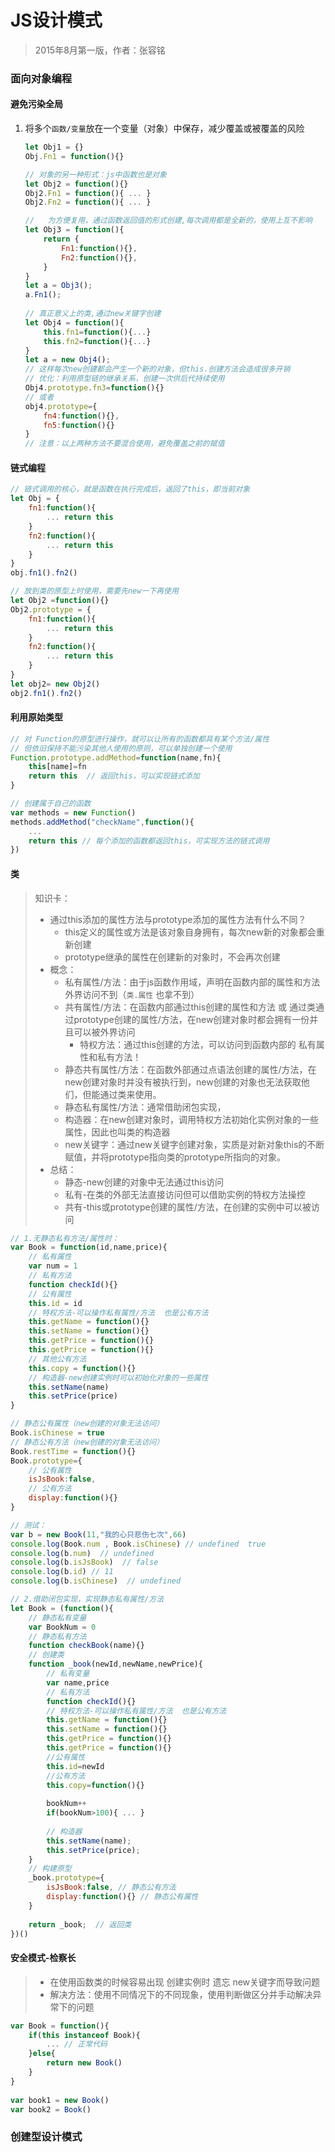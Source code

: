 # JS设计模式

> 2015年8月第一版，作者：张容铭

### 面向对象编程

#### 避免污染全局

1. 将多个`函数/变量`放在一个变量（对象）中保存，减少覆盖或被覆盖的风险

   ```js
   let Obj1 = {}
   Obj.Fn1 = function(){}
   
   // 对象的另一种形式：js中函数也是对象
   let Obj2 = function(){} 
   Obj2.Fn1 = function(){ ... }
   Obj2.Fn2 = function(){ ... }
   
   // 	为方便复用，通过函数返回值的形式创建,每次调用都是全新的，使用上互不影响
   let Obj3 = function(){
       return {
           Fn1:function(){},
           Fn2:function(){},
       }
   } 
   let a = Obj3();
   a.Fn1();
                         
   // 真正意义上的类,通过new关键字创建
   let Obj4 = function(){
       this.fn1=function(){...}
       this.fn2=function(){...}
   } 
   let a = new Obj4();
   // 这样每次new创建都会产生一个新的对象，但this.创建方法会造成很多开销
   // 优化：利用原型链的继承关系，创建一次供后代持续使用
   Obj4.prototype.fn3=function(){}      
   // 或者
   obj4.prototype={
       fn4:function(){},
       fn5:function(){}
   }
   // 注意：以上两种方法不要混合使用，避免覆盖之前的赋值
   ```
   



#### 链式编程

```js
// 链式调用的核心，就是函数在执行完成后，返回了this，即当前对象
let Obj = {
    fn1:function(){
        ... return this
    }
    fn2:function(){
        ... return this
    }
}
obj.fn1().fn2()

// 放到类的原型上时使用，需要先new一下再使用
let Obj2 =function(){}
Obj2.prototype = {
    fn1:function(){
        ... return this
    }
    fn2:function(){
        ... return this
    }
}
let obj2= new Obj2()
obj2.fn1().fn2()
```



#### 利用原始类型

```js
// 对 Function的原型进行操作，就可以让所有的函数都具有某个方法/属性
// 但依旧保持不能污染其他人使用的原则，可以单独创建一个使用
Function.prototype.addMethod=function(name,fn){
	this[name]=fn    
    return this  // 返回this，可以实现链式添加
}

// 创建属于自己的函数
var methods = new Function()
methods.addMethod("checkName",function(){
    ... 
    return this // 每个添加的函数都返回this，可实现方法的链式调用
})
```



#### 类

> 知识卡：
>
> - 通过this添加的属性方法与prototype添加的属性方法有什么不同？
>   - this定义的属性或方法是该对象自身拥有，每次new新的对象都会重新创建
>   - prototype继承的属性在创建新的对象时，不会再次创建
> - 概念：
>   - 私有属性/方法：由于js函数作用域，声明在函数内部的属性和方法外界访问不到（`类.属性` 也拿不到）
>   - 共有属性/方法：在函数内部通过this创建的属性和方法 或 通过类通过prototype创建的属性/方法，在new创建对象时都会拥有一份并且可以被外界访问
>     - 特权方法：通过this创建的方法，可以访问到函数内部的 私有属性和私有方法！
>   - 静态共有属性/方法：在函数外部通过点语法创建的属性/方法，在new创建对象时并没有被执行到，new创建的对象也无法获取他们，但能通过类来使用。
>   - 静态私有属性/方法：通常借助闭包实现，
>   - 构造器：在new创建对象时，调用特权方法初始化实例对象的一些属性，因此也叫类的构造器
>   - new关键字：通过new关键字创建对象，实质是对新对象this的不断赋值，并将prototype指向类的prototype所指向的对象。
> - 总结：
>   - 静态-new创建的对象中无法通过this访问
>   - 私有-在类的外部无法直接访问但可以借助实例的特权方法操控
>   - 共有-this或prototype创建的属性/方法，在创建的实例中可以被访问

```js
// 1.无静态私有方法/属性时：
var Book = function(id,name,price){
    // 私有属性
    var num = 1
    // 私有方法
    function checkId(){}
    // 公有属性
    this.id = id
    // 特权方法-可以操作私有属性/方法  也是公有方法
    this.getName = function(){}
    this.setName = function(){}
    this.getPrice = function(){}
    this.getPrice = function(){}
    // 其他公有方法
    this.copy = function(){}
    // 构造器-new创建实例时可以初始化对象的一些属性
    this.setName(name)
    this.setPrice(price)
}

// 静态公有属性（new创建的对象无法访问）
Book.isChinese = true
// 静态公有方法（new创建的对象无法访问）
Book.restTime = function(){}
Book.prototype={
    // 公有属性
    isJsBook:false,
    // 公有方法
    display:function(){}
}

// 测试：
var b = new Book(11,"我的心只悲伤七次",66)
console.log(Book.num , Book.isChinese) // undefined  true
console.log(b.num)  // undefined
console.log(b.isJsBook)  // false
console.log(b.id) // 11
console.log(b.isChinese)  // undefined
```

```js
// 2.借助闭包实现，实现静态私有属性/方法
let Book = (function(){
    // 静态私有变量
    var BookNum = 0
    // 静态私有方法
    function checkBook(name){}
    // 创建类
    function _book(newId,newName,newPrice){
        // 私有变量
        var name,price
        // 私有方法
        function checkId(){}
    	// 特权方法-可以操作私有属性/方法  也是公有方法
    	this.getName = function(){}
    	this.setName = function(){}
    	this.getPrice = function(){}
    	this.getPrice = function(){}
        //公有属性
        this.id=newId
        //公有方法
      	this.copy=function(){}
        
        bookNum++
        if(bookNum>100){ ... }
        
        // 构造器
        this.setName(name);
        this.setPrice(price);
	}
	// 构建原型
	_book.prototype={
		isJsBook:false, // 静态公有方法
		display:function(){} // 静态公有属性
	}
	
	return _book;  // 返回类
})()
```



#### 安全模式-检察长

> - 在使用函数类的时候容易出现 创建实例时 遗忘 new关键字而导致问题
> - 解决方法：使用不同情况下的不同现象，使用判断做区分并手动解决异常下的问题

```js
var Book = function(){
    if(this instanceof Book){
        ... // 正常代码
    }else{
        return new Book()
    }
}
    
var book1 = new Book()
var book2 = Book()
```







### 创建型设计模式

